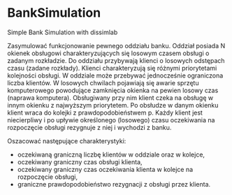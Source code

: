 # BankSimulation
Simple Bank Simulation with dissimlab

Zasymulować funkcjonowanie pewnego oddziału banku. Oddział posiada N okienek obsługowi charakteryzujących się losowym czasem obsługi o zadanym rozkładzie. Do oddziału przybywają klienci o losowych odstępach czasu (zadane rozkłady). Klienci charakteryzują się różnymi priorytetami kolejności obsługi. W oddziale może przebywać jednocześnie ograniczona liczba klientów. W losowych chwilach pojawiają się awarie sprzętu komputerowego powodujące zamknięcia okienka na pewien losowy czas (naprawa komputera). Obsługiwany przy nim klient czeka na obsługę w innym okienku z najwyższym priorytetem. Po obsłudze w danym okienku klient wraca do kolejki  z prawdopodobieństwem p. Każdy klient jest niecierpliwy i po upływie określonego (losowego) czasu oczekiwania na rozpoczęcie obsługi rezygnuje z niej i wychodzi z banku.

Oszacować następujące charakterystyki:
-	oczekiwaną graniczną liczbę klientów w oddziale oraz w kolejce,
-	oczekiwany graniczny czas obsługi klienta,
-	oczekiwany graniczny czas oczekiwania klienta w kolejce na rozpoczęcie obsługi,
-	graniczne prawdopodobieństwo rezygnacji z obsługi przez klienta.

